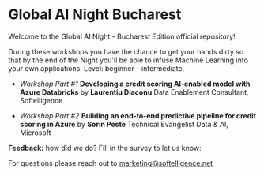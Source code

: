 # Global AI Night Bucharest
Welcome to the Global AI Night - Bucharest Edition official repository!

During these workshops you have the chance to get your hands dirty so that by the end of the Night you'll be able to infuse Machine Learning into your own applications. Level: beginner – intermediate.

* _Workshop Part #1_ __Developing a credit scoring AI-enabled model with Azure Databricks__ by __Laurentiu Diaconu__ Data Enablement Consultant, Softelligence

* _Workshop Part #2_ __Building an end-to-end predictive pipeline for credit scoring in Azure__ by __Sorin Peste__  Technical Evangelist Data & AI, Microsoft

__Feedback:__ how did we do? Fill in the survey to let us know: 

For questions please reach out to marketing@softelligence.net

